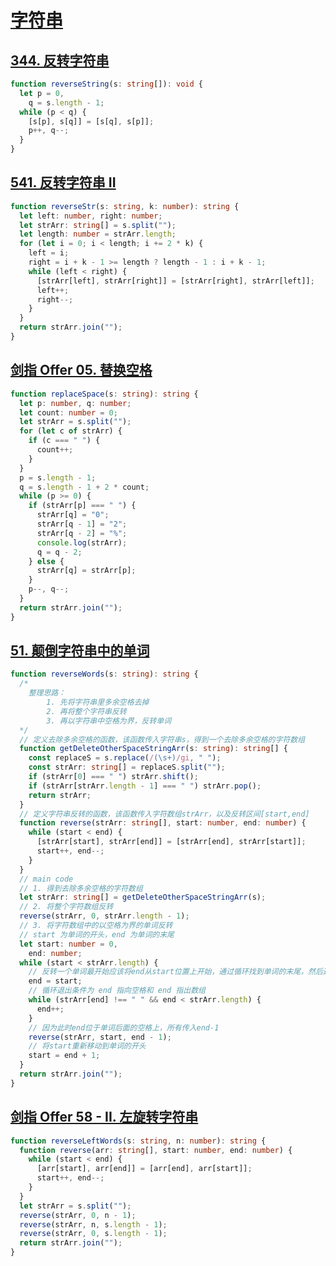 # [字符串](https://programmercarl.com/0344.%E5%8F%8D%E8%BD%AC%E5%AD%97%E7%AC%A6%E4%B8%B2.html#%E5%85%B6%E4%BB%96%E8%AF%AD%E8%A8%80%E7%89%88%E6%9C%AC)

## [344. 反转字符串](https://leetcode-cn.com/problems/reverse-string/)

```ts
function reverseString(s: string[]): void {
  let p = 0,
    q = s.length - 1;
  while (p < q) {
    [s[p], s[q]] = [s[q], s[p]];
    p++, q--;
  }
}
```

## [541. 反转字符串 II](https://leetcode-cn.com/problems/reverse-string-ii/)

```ts
function reverseStr(s: string, k: number): string {
  let left: number, right: number;
  let strArr: string[] = s.split("");
  let length: number = strArr.length;
  for (let i = 0; i < length; i += 2 * k) {
    left = i;
    right = i + k - 1 >= length ? length - 1 : i + k - 1;
    while (left < right) {
      [strArr[left], strArr[right]] = [strArr[right], strArr[left]];
      left++;
      right--;
    }
  }
  return strArr.join("");
}
```

## [剑指 Offer 05. 替换空格](https://leetcode-cn.com/problems/ti-huan-kong-ge-lcof/)

```ts
function replaceSpace(s: string): string {
  let p: number, q: number;
  let count: number = 0;
  let strArr = s.split("");
  for (let c of strArr) {
    if (c === " ") {
      count++;
    }
  }
  p = s.length - 1;
  q = s.length - 1 + 2 * count;
  while (p >= 0) {
    if (strArr[p] === " ") {
      strArr[q] = "0";
      strArr[q - 1] = "2";
      strArr[q - 2] = "%";
      console.log(strArr);
      q = q - 2;
    } else {
      strArr[q] = strArr[p];
    }
    p--, q--;
  }
  return strArr.join("");
}
```

## [51. 颠倒字符串中的单词](https://leetcode-cn.com/problems/reverse-words-in-a-string/)

```ts
function reverseWords(s: string): string {
  /* 
    整理思路：
        1. 先将字符串里多余空格去掉
        2. 再将整个字符串反转
        3. 再以字符串中空格为界，反转单词    
  */
  // 定义去除多余空格的函数，该函数传入字符串s，得到一个去除多余空格的字符数组
  function getDeleteOtherSpaceStringArr(s: string): string[] {
    const replaceS = s.replace(/(\s+)/gi, " ");
    const strArr: string[] = replaceS.split("");
    if (strArr[0] === " ") strArr.shift();
    if (strArr[strArr.length - 1] === " ") strArr.pop();
    return strArr;
  }
  // 定义字符串反转的函数，该函数传入字符数组strArr，以及反转区间[start,end]
  function reverse(strArr: string[], start: number, end: number) {
    while (start < end) {
      [strArr[start], strArr[end]] = [strArr[end], strArr[start]];
      start++, end--;
    }
  }
  // main code
  // 1. 得到去除多余空格的字符数组
  let strArr: string[] = getDeleteOtherSpaceStringArr(s);
  // 2. 将整个字符数组反转
  reverse(strArr, 0, strArr.length - 1);
  // 3. 将字符数组中的以空格为界的单词反转
  // start 为单词的开头，end 为单词的末尾
  let start: number = 0,
    end: number;
  while (start < strArr.length) {
    // 反转一个单词最开始应该将end从start位置上开始，通过循环找到单词的末尾，然后通过reverse函数反转
    end = start;
    // 循环退出条件为 end 指向空格和 end 指出数组
    while (strArr[end] !== " " && end < strArr.length) {
      end++;
    }
    // 因为此时end位于单词后面的空格上，所有传入end-1
    reverse(strArr, start, end - 1);
    // 将start重新移动到单词的开头
    start = end + 1;
  }
  return strArr.join("");
}
```

## [剑指 Offer 58 - II. 左旋转字符串](https://leetcode-cn.com/problems/zuo-xuan-zhuan-zi-fu-chuan-lcof/)

```ts
function reverseLeftWords(s: string, n: number): string {
  function reverse(arr: string[], start: number, end: number) {
    while (start < end) {
      [arr[start], arr[end]] = [arr[end], arr[start]];
      start++, end--;
    }
  }
  let strArr = s.split("");
  reverse(strArr, 0, n - 1);
  reverse(strArr, n, s.length - 1);
  reverse(strArr, 0, s.length - 1);
  return strArr.join("");
}
```

## []()

```ts

```
